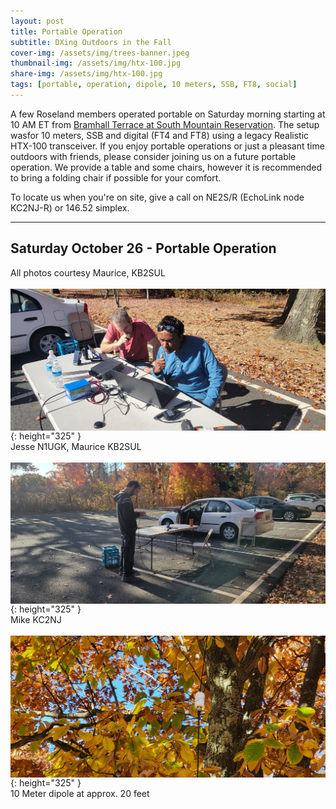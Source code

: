```yaml
---
layout: post
title: Portable Operation
subtitle: DXing Outdoors in the Fall
cover-img: /assets/img/trees-banner.jpeg
thumbnail-img: /assets/img/htx-100.jpg
share-img: /assets/img/htx-100.jpg
tags: [portable, operation, dipole, 10 meters, SSB, FT8, social]
---
```


A few Roseland members operated portable on Saturday morning starting at 10 AM ET from [Bramhall Terrace at South Mountain Reservation](https://maps.app.goo.gl/wB3PrZ47D6CqHRXK8).  The setup wasfor 10 meters, SSB and digital (FT4 and FT8) using a legacy Realistic HTX-100 transceiver.  If you enjoy portable operations or just a pleasant time outdoors with friends, please consider joining us on a future portable operation.  We provide a table and some chairs, however it is recommended to bring a folding chair if possible for your comfort.

To locate us when you're on site, give a call on NE2S/R (EchoLink node KC2NJ-R) or 146.52 simplex.

---
## Saturday October 26 - Portable Operation
All photos courtesy Maurice, KB2SUL<br/><br/>
[<img align="center" src="/assets/img/jesse-mo.jpeg">](../assets/img/jesse-mo.jpeg){: height="325" }<br/>
Jesse N1UGK, Maurice KB2SUL<br/><br/>
[<img align="center" src="/assets/img/mike-nanovna.jpeg">](../assets/img/mike-nanovna.jpeg){: height="325" }<br/>
Mike KC2NJ<br/><br/>
[<img align="center" src="/assets/img/10m-dipole.jpeg">](../assets/img/10m-dipole.jpeg){: height="325" }<br/>
10 Meter dipole at approx. 20 feet<br/><br/>

